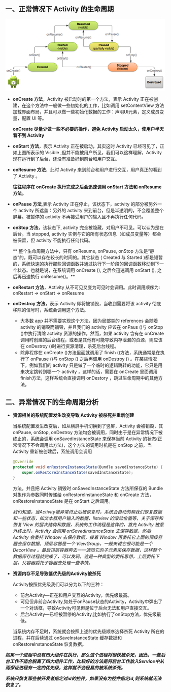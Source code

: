 ## 一、正常情况下 Activity 的生命周期
 ![LifeCycle](ActivityLifeCycle.png)

* **onCreate 方法**，Activity 被启动时的第一个方法，表示 Activity 正在被创建，在这个方法中一般做一些初始化的工作，比如调用 setContentView 方法加载界面布局，并且可以做一些初始化数据的工作：声明UI元素，定义成员变量，配置 UI 等。

    **onCreate 尽量少做一些不必要的操作，避免 Activity 启动太久，使用户半天看不到 Activity**

* **onStart 方法**，表示 Activity 正在被启动，其实这时 Activity 已经可见了，正如上图所表示的 Visible ,但并不能被用户所见，我们可以这样理解，Activity 现在运行到了后台，还没有准备好到前台和用户交互。

* **onResume 方法**，此时 Activity 来到前台和用户进行交互，用户真正的看到了 Activity 。

    **往往程序在 onCreate 执行完成之后会迅速调用 onStart 方法和 onResume 方法。**

* **onPause 方法**,表示 Activity 正在停止，该状态下，activity 的部分被另外一个 activity 所遮盖：另外的 activity 来到前台，但是半透明的，不会覆盖整个屏幕。被暂停的 activity 不再接受用户的输入且不再执行任何代码。

* **onStop 方法**，该状态下, activity 完全被隐藏，对用户不可见。可以认为是在后台。当 stopped, activity 实例与它的所有状态信息（如成员变量等）都会被保留，但 activity 不能执行任何代码。

    ** 整个生命周期方法中，只有 onResume, onPause, onStop 方法是“静态”的，既可以存在较长的时间的。其它状态 ( Created 与 Started )都是短暂的，系统快速的执行那些回调函数并通过执行下一阶段的回调函数移动到下一个状态。也就是说，在系统调用 onCreate (), 之后会迅速调用 onStart (), 之后再迅速执行 onResume()。**

* **onRestart 方法**，Activity 从不可见又变为可见时会调用。此时调用顺序为: onRestart -> onStart -> onResume

* **onDestroy 方法**，表示 Activity 即将被销毁，当收到需要将该 activity 彻底移除的信号时，系统会调用这个方法。
    - 大多数 app 并不需要实现这个方法，因为局部类的 references 会随着 activity 的销毁而销毁，并且我们的 activity 应该在 onPaus ()与 onStop ()中执行清除 activity 资源的操作。然而，如果 activity 含有在 onCreate 调用时创建的后台线程，或者是其他有可能导致内存泄漏的资源，则应该在 onDestroy ()时进行资源清理，杀死后台线程。
    - 除非程序在 onCreate ()方法里面就调用了 finish ()方法，系统通常是在执行了 onPause ()与 onStop () 之后再调用 onDestroy () 。在某些情况下，例如我们的 activity 只是做了一个临时的逻辑跳转的功能，它只是用来决定跳转到哪一个 activity ，这样的话，需要在 onCreate 里面调用finish方法，这样系统会直接调用 onDestory ，跳过生命周期中的其他方法。

## 二、异常情况下的生命周期分析

* **资源相关的系统配置发生改变导致 Activity 被杀死并重新创建**

    当系统配置发生改变后，如从横屏手机切换到了竖屏，Activity 会被销毁，其 onPause, onStop, onDestroy 方法均会被调用，同时由于是在异常情况下被终止的，系统会调用 onSavedInstanceState 来保存当前 Activity 的状态(正常情况下不会调用此方法)，这个方法的调用时机是在 onStop 之前，当 Activity 重新被创建后，系统调用会调用
    ```Java
    @Override
    protected void onRestoreInstanceState(Bundle savedInstanceState) {
        super.onRestoreInstanceState(savedInstanceState);
    }
    ```
    方法，并且把 Activity 销毁时 onSavedInstanceState 方法所保存的 Bundle 对象作为参数同时传递给 onRestoreInstanceState 和 onCreate 方法，onRestoreInstanceState 是在 onStart 之后调用。

    *我们知道，当Activity被异常终止后被恢复时，系统会自动的帮我们恢复数据和一些状态，如文本框用户输入的数据，listview 的滚动位置等，关于保存和恢复 View 的层次结构和数据，系统的工作流程是这样的，首先 Activity 被意外终止时，Activity 会调用 onSavedInstanceState 去保存数据，然后 Activity 会委托 Window 去保存数据，接着 Window 再委托它上面的顶级容器去保存数据，顶层容器是一个 ViewGroup，一般来说它很可能是一个 DecorView 。最后顶层容器再去一一通知它的子元素来保存数据，这样整个数据保存过程就完成了，可以发现，这是一种典型的委托思想，上层委托下层，父容器委托子容器去处理一些事情。*

* **资源内存不足导致低优先级的Activity被杀死**

    Activity按照优先级我们可以分为以下的三种：
    - 前台Activity—正在和用户交互的Activity，优先级最高。
    - 可见但非前台Activity,如处于onPause状态的Activity，Activity中弹出了一个对话框，导致Activity可见但是位于后台无法和用户直接交互。
    - 后台Activity—已经被暂停的Activity,比如执行了onStop方法，优先级最低。

  当系统内存不足时，系统就会按照上述的优先级顺序选择杀死 Activity 所在的进程，并在后续通过 onSaveInstanceState 缓存数据和 onRestoreInstanceState 恢复数据。

 ***如果一个进程中没有四大组件在执行，那么这个进程将很快被杀死，因此，一些后台工作不适合脱离了四大组件工作，比较好的方法是将后台工作放入Service中从而保证进程有一定的优先级，这样就不会轻易的被系统杀死。***

 ***系统只恢复那些被开发者指定过id的控件，如果没有为控件指定id,则系统就无法恢复了。***
